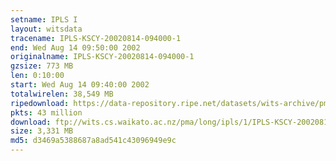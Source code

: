 ```yaml
---
setname: IPLS I
layout: witsdata
tracename: IPLS-KSCY-20020814-094000-1
end: Wed Aug 14 09:50:00 2002
originalname: IPLS-KSCY-20020814-094000-1
gzsize: 773 MB
len: 0:10:00
start: Wed Aug 14 09:40:00 2002
totalwirelen: 38,549 MB
ripedownload: https://data-repository.ripe.net/datasets/wits-archive/pma/long/ipls/1/IPLS-KSCY-20020814-094000-1.gz
pkts: 43 million
download: ftp://wits.cs.waikato.ac.nz/pma/long/ipls/1/IPLS-KSCY-20020814-094000-1.gz
size: 3,331 MB
md5: d3469a5388687a8ad541c43096949e9c
---
```

